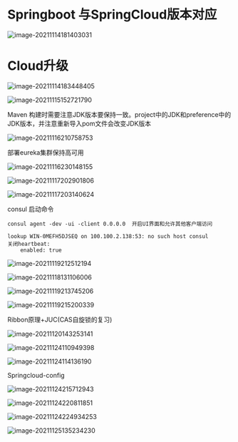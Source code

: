 # Springboot 与SpringCloud版本对应



![image-20211114181403031](./SpringCloud(%E5%B0%9A%E7%A1%85%E8%B0%B7).assets/20211114181403.png)

# Cloud升级

![image-20211114183448405](./SpringCloud(%E5%B0%9A%E7%A1%85%E8%B0%B7).assets/20211114183448.png)

![image-20211115152721790](./SpringCloud(%E5%B0%9A%E7%A1%85%E8%B0%B7).assets/20211115152739.png)

Maven 构建时需要注意JDK版本要保持一致。project中的JDK和preference中的JDK版本，并注意重新导入pom文件会改变JDK版本

![image-20211116210758753](./SpringCloud(%E5%B0%9A%E7%A1%85%E8%B0%B7).assets/20211116210759.png)

部署eureka集群保持高可用

![image-20211116230148155](./SpringCloud(%E5%B0%9A%E7%A1%85%E8%B0%B7).assets/20211116230149.png)

![image-20211117202901806](./SpringCloud(%E5%B0%9A%E7%A1%85%E8%B0%B7).assets/20211117202902.png)

![image-20211117203140624](./SpringCloud(%E5%B0%9A%E7%A1%85%E8%B0%B7).assets/20211117203140.png)

consul 启动命令

```
consul agent -dev -ui -client 0.0.0.0  开启UI界面和允许其他客户端访问
```

```
lookup WIN-0MEFH5DJSEQ on 100.100.2.138:53: no such host consul 
关闭heartbeat:
    enabled: true
```

![image-20211119212512194](./SpringCloud(%E5%B0%9A%E7%A1%85%E8%B0%B7).assets/20211119212512.png)

![image-20211118131106006](./SpringCloud(%E5%B0%9A%E7%A1%85%E8%B0%B7).assets/20211118131221.png)

![image-20211119213745206](./SpringCloud(%E5%B0%9A%E7%A1%85%E8%B0%B7).assets/20211119213745.png)

![image-20211119215200339](./SpringCloud(%E5%B0%9A%E7%A1%85%E8%B0%B7).assets/20211119215200.png)

Ribbon原理+JUC(CAS自旋锁的复习)

![image-20211120143253141](./SpringCloud(%E5%B0%9A%E7%A1%85%E8%B0%B7).assets/20211120143253.png)

![image-20211124110949398](./SpringCloud(%E5%B0%9A%E7%A1%85%E8%B0%B7).assets/202111241110581.png)

![image-20211124114136190](./SpringCloud(%E5%B0%9A%E7%A1%85%E8%B0%B7).assets/202111241141838.png)

Springcloud-config

![image-20211124215712943](./SpringCloud(%E5%B0%9A%E7%A1%85%E8%B0%B7).assets/20211124215714.png)

![image-20211124220811851](./SpringCloud(%E5%B0%9A%E7%A1%85%E8%B0%B7).assets/20211124220815.png)

![image-20211124224934253](./SpringCloud(%E5%B0%9A%E7%A1%85%E8%B0%B7).assets/20211124224934.png)

![image-20211125135234230](./SpringCloud(%E5%B0%9A%E7%A1%85%E8%B0%B7).assets/202111251742316-166847351260419.png)

